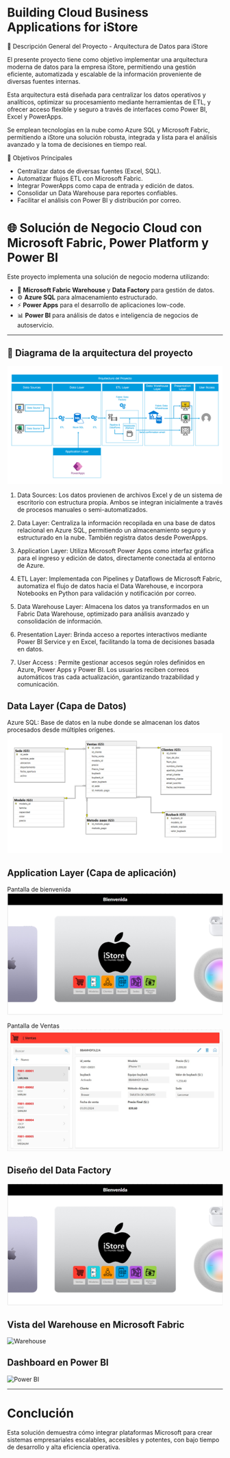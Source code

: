 # Building Cloud Business Applications for iStore

📌 Descripción General del Proyecto - Arquitectura de Datos para iStore

El presente proyecto tiene como objetivo implementar una arquitectura moderna de datos para la empresa iStore, permitiendo una gestión eficiente, automatizada y escalable de la información proveniente de diversas fuentes internas.

Esta arquitectura está diseñada para centralizar los datos operativos y analíticos, optimizar su procesamiento mediante herramientas de ETL, y ofrecer acceso flexible y seguro a través de interfaces como Power BI, Excel y PowerApps.

Se emplean tecnologías en la nube como Azure SQL y Microsoft Fabric, permitiendo a iStore una solución robusta, integrada y lista para el análisis avanzado y la toma de decisiones en tiempo real.


🎯 Objetivos Principales

- Centralizar datos de diversas fuentes (Excel, SQL).
- Automatizar flujos ETL con Microsoft Fabric.
- Integrar PowerApps como capa de entrada y edición de datos.
- Consolidar un Data Warehouse para reportes confiables.
- Facilitar el análisis con Power BI y distribución por correo.


# 🌐 Solución de Negocio Cloud con Microsoft Fabric, Power Platform y Power BI

Este proyecto implementa una solución de negocio moderna utilizando:

- 🧱 **Microsoft Fabric Warehouse** y **Data Factory** para gestión de datos.
- ⚙️ **Azure SQL** para almacenamiento estructurado.
- ⚡ **Power Apps** para el desarrollo de aplicaciones low-code.
- 📊 **Power BI** para análisis de datos e inteligencia de negocios de autoservicio.

---

## 🚀 Diagrama de la arquitectura del proyecto

![Diagrama de la Arquitectura del Proyecto](carpeta-img/Diagrama-arquitectura.png)

1. Data Sources: Los datos provienen de archivos Excel y de un sistema de escritorio con estructura propia. Ambos se integran inicialmente a través de procesos manuales o semi-automatizados.

2. Data Layer: Centraliza la información recopilada en una base de datos relacional en Azure SQL, permitiendo un almacenamiento seguro y estructurado en la nube. También registra datos desde PowerApps.

3. Application Layer: Utiliza Microsoft Power Apps como interfaz gráfica para el ingreso y edición de datos, directamente conectada al entorno de Azure.

4. ETL Layer: Implementada con Pipelines y Dataflows de Microsoft Fabric, automatiza el flujo de datos hacia el Data Warehouse, e incorpora Notebooks en Python para validación y notificación por correo.

5. Data Warehouse Layer: Almacena los datos ya transformados en un Fabric Data Warehouse, optimizado para análisis avanzado y consolidación de información.

6. Presentation Layer: Brinda acceso a reportes interactivos mediante Power BI Service y en Excel, facilitando la toma de decisiones basada en datos.

7. User Access : Permite gestionar accesos según roles definidos en Azure, Power Apps y Power BI. Los usuarios reciben correos automáticos tras cada actualización, garantizando trazabilidad y comunicación.


## Data Layer (Capa de Datos)

Azure SQL: Base de datos en la nube donde se almacenan los datos procesados desde múltiples orígenes.
![Base de datos relacional](carpeta-img/BD-relacional.jpg)

## Application Layer (Capa de aplicación)

Pantalla de bienvenida
![Inicio - Bienvenida](carpeta-img/PPrincipal.jpg)

Pantalla de Ventas
![Ventas](carpeta-img/PVentas.jpg)

## Diseño del Data Factory

![Inicio - Bienvenida](carpeta-img/PPrincipal.jpg)

## Vista del Warehouse en Microsoft Fabric
![Warehouse](capturas/fabric-warehouse.png)

## Dashboard en Power BI
![Power BI](capturas/powerbi-dashboard.png)

---

# Conclución
Esta solución demuestra cómo integrar plataformas Microsoft para crear sistemas empresariales escalables, accesibles y potentes, con bajo tiempo de desarrollo y alta eficiencia operativa.
